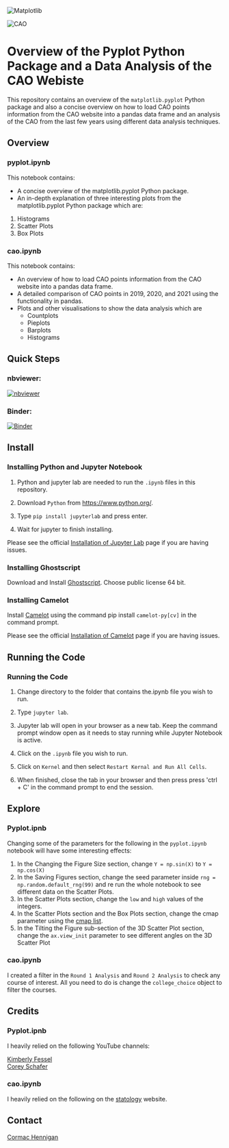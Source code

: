 ![Matplotlib](https://upload.wikimedia.org/wikipedia/en/thumb/5/56/Matplotlib_logo.svg/1280px-Matplotlib_logo.svg.png)

![CAO](https://upload.wikimedia.org/wikipedia/commons/5/51/Central_Applications_Office.png)

# Overview of the Pyplot Python Package and a Data Analysis of the CAO Webiste

This repository contains an overview of the `matplotlib.pyplot` Python package and also a concise overview on how to load CAO points information from the CAO website into a pandas data frame and an analysis of the CAO from the last few years using different data analysis techniques.

## Overview

### pyplot.ipynb

This notebook contains:
- A concise overview of the matplotlib.pyplot Python package.
- An in-depth explanation of three interesting plots from the matplotlib.pyplot Python package which are:

1. Histograms
2. Scatter Plots
3. Box Plots


### cao.ipynb

This notebook contains:
- An overview of how to load CAO points information from the CAO website into a pandas data frame.
- A detailed comparison of CAO points in 2019, 2020, and 2021 using the functionality in pandas.
- Plots and other visualisations to show the data analysis which are
    - Countplots
    - Pieplots
    - Barplots
    - Histograms

## Quick Steps

### nbviewer:

[![nbviewer](https://raw.githubusercontent.com/jupyter/design/master/logos/Badges/nbviewer_badge.svg)](https://nbviewer.jupyter.org/github/Cormac88/Fundamentals-of-Data-Analysis/tree/main/)

### Binder:

[![Binder](https://mybinder.org/badge_logo.svg)](https://mybinder.org/v2/gh/Cormac88/Fundamentals-of-Data-Analysis/HEAD)

## Install

### Installing Python and Jupyter Notebook

1. Python and jupyter lab are needed to run the `.ipynb` files in this repository.

1. Download `Python` from https://www.python.org/.

2. Type `pip install jupyterlab` and press enter.

3. Wait for jupyter to finish installing.

Please see the official [Installation of Jupyter Lab](https://jupyterlab.readthedocs.io/en/stable/getting_started/installation.html) page if you are having issues.

### Installing Ghostscript

Download and Install [Ghostscript](https://www.ghostscript.com/releases/gsdnld.html). Choose public license 64 bit.

### Installing Camelot

Install [Camelot](https://camelot-py.readthedocs.io/en/master/) using the command pip install `camelot-py[cv]` in the command prompt.

Please see the official [Installation of Camelot](https://camelot-py.readthedocs.io/en/master/user/install.html) page if you are having issues.

## Running the Code

### Running the Code

1. Change directory to the folder that contains the.ipynb file you wish to run.

2. Type `jupyter lab`.

3. Jupyter lab will open in your browser as a new tab. Keep the command prompt window open as it needs to stay running while Jupyter Notebook is active.

4. Click on the `.ipynb` file you wish to run.

5. Click on `Kernel` and then select `Restart Kernal and Run All Cells`.

6. When finished, close the tab in your browser and then press press 'ctrl + C' in the command prompt to end the session.

## Explore

### Pyplot.ipnb

Changing some of the parameters for the following in the `pyplot.ipynb` notebook will have some interesting effects:

1. In the Changing the Figure Size section, change `Y = np.sin(X)` to `Y = np.cos(X)`
2. In the Saving Figures section, change the seed parameter inside `rng = np.random.default_rng(99)` and re run the whole notebook to see different data on the Scatter Plots.
3. In the Scatter Plots section, change the `low` and `high` values of the integers.
4. In the Scatter Plots section and the Box Plots section, change the cmap parameter using the [cmap list](https://matplotlib.org/stable/tutorials/colors/colormaps.html).
5. In the Tilting the Figure sub-section of the 3D Scatter Plot section, change the `ax.view_init` parameter to see different angles on the 3D Scatter Plot

### cao.ipynb

I created a filter in the `Round 1 Analysis` and `Round 2 Analysis` to check any course of interest. All you need to do is change the `college_choice` object to filter the courses.

## Credits

### Pyplot.ipnb

I heavily relied on the following YouTube channels:

[Kimberly Fessel](https://www.youtube.com/channel/UCirb0k3PnuQnRjh8tTJHJuA)<br>
[Corey Schafer](https://www.youtube.com/c/Coreyms)<br>

### cao.ipynb

I heavily relied on the following on the [statology](www.statology.org) website.

## Contact

[Cormac Hennigan](mailto:G00398284@gmit.ie)